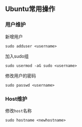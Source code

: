 ## Ubuntu常用操作 ##

### 用户维护 ###

新增用户
         
	sudo adduser <username>

加入sudo组    

	sudo usermod -aG sudo <username>

修改用户的密码   

	sudo passwd <username>

### Host维护 ###

修改`host`名称

	sudo hostname <newhostname>
